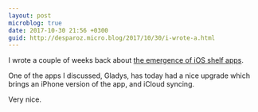 ```yaml
---
layout: post
microblog: true
date: 2017-10-30 21:56 +0300
guid: http://desparoz.micro.blog/2017/10/30/i-wrote-a.html
---
```

I wrote a couple of weeks back about <a href="http://www.desparoz.com/2017/10/18/ios-shelf-apps/">the emergence of iOS shelf apps</a>.

One of the apps I discussed, Gladys, has today had a nice upgrade which brings an iPhone version of the app, and iCloud syncing.

Very nice.
